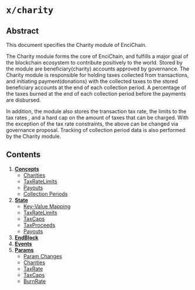 <!--
order: 0
title: Charity Overview
-->

# `x/charity`

## Abstract

This document specifies the Charity module of EnciChain. 

The Charity module forms the core of EnciChain, and fulfills a major goal of the blockchain ecosystem to contribute positively to the world. Stored by the module are beneficiary(charity) accounts approved by governance. The Charity module is responsible for holding taxes collected from transactions, and initiating payment(donations) with the collected taxes to the stored beneficiary accounts at the end of each collection period. A percentage of the taxes burned at the end of each collection period before the payments are disbursed. 

In addition, the module also stores the transaction tax rate, the limits to the tax rates , and a hard cap on the amount of taxes that can be charged. With the exception of the tax rate constraints, the above can be changed via governance proposal. Tracking of collection period data is also performed by the Charity module.

## Contents
 
1. **[Concepts](01_concepts.md)**
    - [Charities](01_concepts.md#Charities)
    - [TaxRateLimits](01_concepts.md#TaxRateLimits)
    - [Payouts](01_concepts.md#Payouts)
    - [Collection Periods](01_concepts.md#Collection_Periods)
2. **[State](02_state.md)**
    - [Key-Value Mapping](02_state.md#Key-Value-Mapping)
    - [TaxRateLimits](02_state.md#TaxRateLimits)
    - [TaxCaps](02_state.md#TaxCaps)
    - [TaxProceeds](02_state.md#TaxProceeds)
    - [Payouts](02_state.md#Payouts)
3. **[EndBlock](03_endblock.md)**
4. **[Events](04_events.md)**
5. **[Params](05_params.md)**
    - [Param Changes](05_params.md#Param-Changes)
    - [Charities](05_params.md#Charities)
    - [TaxRate](05_params.md#TaxRate)
    - [TaxCaps](05_params.md#TaxCaps)
    - [BurnRate](05_params.md#BurnRate)
